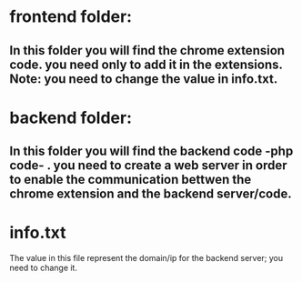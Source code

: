  
# frontend folder:
In this folder you will find the chrome extension code. you need only to add it in the extensions. 
Note: you need to change the value in info.txt.
---------------------
# backend folder:
In this folder you will find the backend code -php code- . you need to create a web server in order to enable the communication bettwen the chrome extension and the backend server/code. 
-------------------------
# info.txt 
The value in this file represent the domain/ip for the backend server; you need to change it. 



